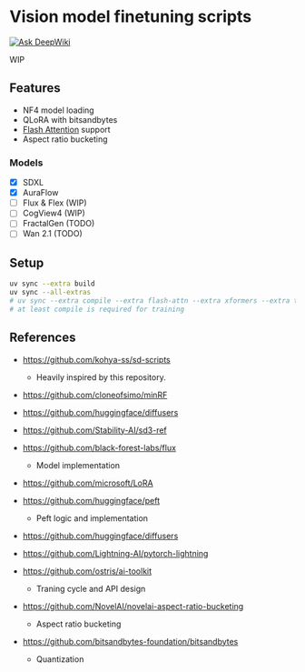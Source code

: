 # Vision model finetuning scripts

[![Ask DeepWiki](https://deepwiki.com/badge.svg)](https://deepwiki.com/p1atdev/vision-ft)

WIP

## Features

- NF4 model loading 
- QLoRA with bitsandbytes
- [Flash Attention](https://github.com/Dao-AILab/flash-attention) support
- Aspect ratio bucketing

### Models

- [x] SDXL
- [x] AuraFlow
- [ ] Flux & Flex (WIP)
- [ ] CogView4 (WIP)
- [ ] FractalGen (TODO)
- [ ] Wan 2.1 (TODO)

## Setup

```bash
uv sync --extra build
uv sync --all-extras
# uv sync --extra compile --extra flash-attn --extra xformers --extra triton
# at least compile is required for training
```


## References

- https://github.com/kohya-ss/sd-scripts
  - Heavily inspired by this repository.

- https://github.com/cloneofsimo/minRF
- https://github.com/huggingface/diffusers
- https://github.com/Stability-AI/sd3-ref
- https://github.com/black-forest-labs/flux
  - Model implementation

- https://github.com/microsoft/LoRA
- https://github.com/huggingface/peft
  - Peft logic and implementation

- https://github.com/huggingface/diffusers
- https://github.com/Lightning-AI/pytorch-lightning
- https://github.com/ostris/ai-toolkit
  - Traning cycle and API design

- https://github.com/NovelAI/novelai-aspect-ratio-bucketing
  - Aspect ratio bucketing

- https://github.com/bitsandbytes-foundation/bitsandbytes
  - Quantization



